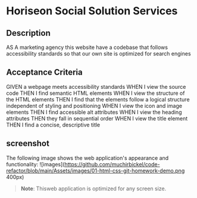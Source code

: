 # Horiseon Social Solution Services


## Description

AS A marketing agency
this website have a codebase that follows accessibility standards
so that our own site is optimized for search engines


## Acceptance Criteria

GIVEN a webpage meets accessibility standards
WHEN I view the source code
THEN I find semantic HTML elements
WHEN I view the structure of the HTML elements
THEN I find that the elements follow a logical structure independent of styling and positioning
WHEN I view the icon and image elements
THEN I find accessible alt attributes
WHEN I view the heading attributes
THEN they fall in sequential order
WHEN I view the title element
THEN I find a concise, descriptive title

## screenshot

The following image shows the web application's appearance and functionality:
![images](https://github.com/muchirbickel/code-refactor/blob/main/Assets/images/01-html-css-git-homework-demo.png 400px)

> **Note**: Thisweb application is optimized for any screen size.